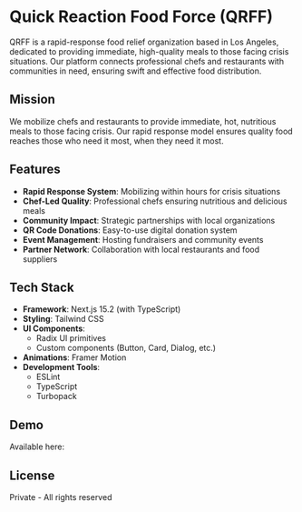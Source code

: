 # Quick Reaction Food Force (QRFF)

QRFF is a rapid-response food relief organization based in Los Angeles, dedicated to providing immediate, high-quality meals to those facing crisis situations. Our platform connects professional chefs and restaurants with communities in need, ensuring swift and effective food distribution.

## Mission

We mobilize chefs and restaurants to provide immediate, hot, nutritious meals to those facing crisis. Our rapid response model ensures quality food reaches those who need it most, when they need it most.

## Features

- **Rapid Response System**: Mobilizing within hours for crisis situations
- **Chef-Led Quality**: Professional chefs ensuring nutritious and delicious meals
- **Community Impact**: Strategic partnerships with local organizations
- **QR Code Donations**: Easy-to-use digital donation system
- **Event Management**: Hosting fundraisers and community events
- **Partner Network**: Collaboration with local restaurants and food suppliers

## Tech Stack

- **Framework**: Next.js 15.2 (with TypeScript)
- **Styling**: Tailwind CSS
- **UI Components**: 
  - Radix UI primitives
  - Custom components (Button, Card, Dialog, etc.)
- **Animations**: Framer Motion
- **Development Tools**: 
  - ESLint
  - TypeScript
  - Turbopack

## Demo
Available here:

## License

Private - All rights reserved
